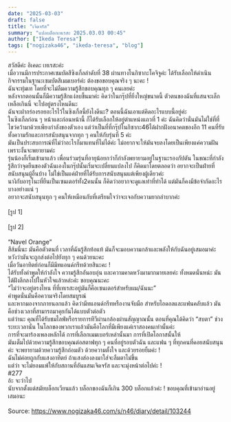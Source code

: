 ```yaml
---
date: "2025-03-03"
draft: false
title: "เจิดจรัส"
summary: "แปลบล็อกเทเรสะ 2025.03.03 00:45"
author: ["Ikeda Teresa"]
tags: ["nogizaka46", "ikeda-teresa", "blog"]
---
```


สวัสดีค่ะ อิเคดะ เทเรสะค่ะ\
เมื่อวานมีการประกาศเซมบัตสึซิงเกิ้ลลำดับที่ 38 ผ่านทางโนกิซากะโคจิจูค่ะ ได้รับเลือกให้ดำเนินกิจกรรมในฐานะเซมบัตสึเมมเบอร์ค่ะ ต้องขอขอบคุณจริง ๆ นะคะ !\
ฉันจะทุ่มเท โดยที่จะไม่ลืมความรู้สึกขอบคุณทุก ๆ คนเลยค่ะ\
หลังจากตอนนั้นก็มีความรู้สึกแง่ลบขึ้นมาค่ะ คิดว่าในกรุ๊ปที่ยิ่งใหญ่ขนาดนี้ ตัวตนของฉันที่แสนจะเล็กเหลือเกินนี่ จะไปอยู่ตรงไหนดีนะ\
ฉันจะฝากร่องรอยอะไรไว้ในซิงเกิ้ลนี้ยังไงดีนะ? ตอนนี้ฉันเอาแต่คิดอะไรแบบนี้อยู่ค่ะ\
ในซิงเกิ้ลก่อน ๆ หน้าและก่อนหน้านี้ ก็ได้รับเลือกให้อยู่ตำแหน่งแถวที่ 1 ค่ะ ฉันคิดว่านั่นมันไม่ใช่ที่ที่ไขว่คว้ามาด้วยเพียงกำลังของตัวเอง แต่ว่าเป็นที่ที่กรุ๊ปโนกิซากะ46ได้ฝากฝังอนาคตของอีก 11 คนที่รับทั้งความรักและการสนับสนุนจากทุก ๆ คนให้กับรุ่นที่ 5 ค่ะ\
มันเป็นประสบการณ์ที่ไม่ว่าอะไรก็มาแทนที่ไม่ได้ค่ะ ไม่อยากจะให้มันจบลงโดยเป็นเพียงแค่ความฝัน เพราะงั้นจะพยายามค่ะ\
รุ่นน้องก็เริ่มเข้ามาแล้ว เพื่อนร่วมรุ่นที่อายุน้อยกว่าก็กำลังพยายามอยู่ในฐานะรองกัปตัน ในขณะที่กำลังรู้สึกว่าจุดยืนของตัวฉันเองในกรุ๊ปนั้นเริ่มจะเปลี่ยนแปลงไป ก็คิดมาโดยตลอดว่า อยากจะเป็นฝ่ายที่สนับสนุนผู้อื่นบ้าง ไม่ใช่เป็นแค่ฝ่ายที่ได้รับการสนับสนุนแต่เพียงผู้เดียวค่ะ\
นางิกับอารุโนะที่ยืนเป็นเซนเตอร์ทั้ง2คนนั้น ก็คิดว่าอยากจะดูแลเท่าที่ทำได้ แต่มันก็คงมีข้อจำกัดอะไรบางอย่างแน่ ๆ\
อยากจะสนับสนุนทุก ๆ คนให้เหมือนกับที่เตรียมใจว่าจะเจอกับความยากลำบากค่ะ\
\
[รูป 1]\
\
[รูป 2]\
\
“Navel Orange”\
สีส้มนี่นะ มันคือตัวตนที่ เวลาที่ฉันรู้สึกท้อแท้ มันก็จะมอบความกล้าและพลังให้กับฉันอยู่เสมอมาค่ะ\
หวังว่ามันจะถูกส่งต่อไปยังทุก ๆ คนด้วยนะคะ\
เมื่อวันอาทิตย์ก่อนก็มีมีทแอนด์กรีทด้วยสินะคะ !\
ได้รับทั้งคำพูดให้กำลังใจ ความรู้สึกอันอบอุ่น และความคาดหวังมามากมายเลยค่ะ ทั้งหมดนั่นหน่ะ มันได้ฝังลึกลงไปในหัวใจแล้วหล่ะค่ะ ขอบคุณนะคะ\
“ไม่ว่าจะอยู่ตรงไหน ที่ที่เทเรสะอยู่มันก็คือเซนเตอร์สำหรับผม/ฉันนะ”\
คำพูดนั่นมันคือความจริงโดยสมบูรณ์\
และหากมองจากภายนอกแล้ว คิดว่ามีทแอนด์กรีทหรืองานจับมือ สำหรับไอดอลและแฟนคลับแล้ว มันคือช่วงเวลาที่สามารถมาคุยกันได้แบบตัวต่อตัว\
แต่ว่านะ คุณที่ได้รับชมไลฟ์หรือรายการทีวีผ่านกล้องผ่านสัญญาณนั้น ตอนที่คุณได้คิดว่า “สบตา”  ช่วงระยะเวลานั่น ในโลกของพวกเราแล้วมันคือโลกที่มีเพียงแค่เราสองคนเท่านั้นค่ะ\
การที่จะมาร้องเพลงหลักได้ การที่เลือกเมมเบอร์เหล่านั้นมา การที่เปิดโอกาสนั้นให้\
มันเต็มไปด้วยความรู้สึกขอบคุณต่อสตาฟทุก ๆ คนที่อยู่รอบตัวฉัน และแฟน ๆ ที่ทุกคนที่คอยสนับสนุนค่ะ จะพยายามด้วยความรู้สึกถ่อมตัว ด้วยความตั้งใจ และด้วยรอยยิ้มค่ะ !\
ฉันไม่ค่อยถูกกับแสงอาทิตย์ ถ้าแสงส่องลงมาใส่จะลืมตาไม่ขึ้น\
แต่ว่า จะไม่ยอมแพ้ให้กับสถานที่อันแสนเจิดจรัส และจะมุ่งหน้าต่อไปค่ะ !\
#277\
อ้ะ จะว่าไป\
นับจากตั้งแต่สมัยบล็อกเวียนแล้ว บล็อกของฉันก็เกิน 300 บล็อกแล้วค่ะ ! ขอบคุณที่เข้ามาอ่านอยู่เสมอนะ\
\
Source: https://www.nogizaka46.com/s/n46/diary/detail/103244
